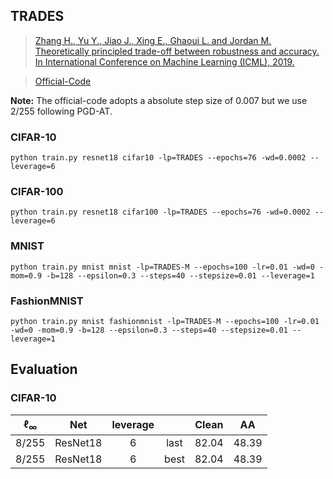 

## TRADES





> [Zhang H., Yu Y., Jiao J., Xing E., Ghaoui L. and Jordan M. Theoretically principled trade-off between robustness and accuracy. In International Conference on Machine Learning (ICML), 2019.](https://arxiv.org/abs/1901.08573)

> [Official-Code](https://github.com/yaodongyu/TRADES)



**Note:** The official-code adopts a absolute step size of 0.007 but we use 2/255 following PGD-AT.



### CIFAR-10

    python train.py resnet18 cifar10 -lp=TRADES --epochs=76 -wd=0.0002 --leverage=6

### CIFAR-100

    python train.py resnet18 cifar100 -lp=TRADES --epochs=76 -wd=0.0002 --leverage=6

### MNIST

    python train.py mnist mnist -lp=TRADES-M --epochs=100 -lr=0.01 -wd=0 -mom=0.9 -b=128 --epsilon=0.3 --steps=40 --stepsize=0.01 --leverage=1

### FashionMNIST

    python train.py mnist fashionmnist -lp=TRADES-M --epochs=100 -lr=0.01 -wd=0 -mom=0.9 -b=128 --epsilon=0.3 --steps=40 --stepsize=0.01 --leverage=1



## Evaluation



### CIFAR-10



| $\ell_{\infty}$ |   Net    | leverage |      | Clean |  AA   |
| :-------------: | :------: | :------: | :--: | :---: | :---: |
|      8/255      | ResNet18 |    6     | last | 82.04 | 48.39 |
|      8/255      | ResNet18 |    6     | best | 82.04 | 48.39 |





